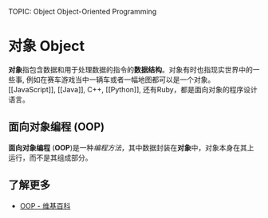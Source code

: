 TOPIC: Object
       Object-Oriented Programming

# 对象 Object

**对象**指包含数据和用于处理数据的指令的**数据结构**。对象有时也指现实世界中的一些事, 例如在赛车游戏当中一辆车或者一幅地图都可以是一个对象。
[[JavaScript]], [[Java]], C++, [[Python]], 还有Ruby，都是面向对象的程序设计语言。

## 面向对象编程 (OOP)

**面向对象编程** (**OOP**)是一种*编程方法*，其中数据封装在**对象**中，对象本身在其上运行，而不是其组成部分。

## 了解更多

- [OOP - 维基百科](https://en.wikipedia.org/wiki/Object-oriented%20programming)
